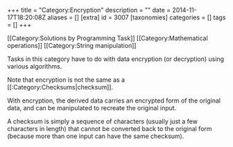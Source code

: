 +++
title = "Category:Encryption"
description = ""
date = 2014-11-17T18:20:08Z
aliases = []
[extra]
id = 3007
[taxonomies]
categories = []
tags = []
+++

[[Category:Solutions by Programming Task]]
[[Category:Mathematical operations]] [[Category:String manipulation]]

Tasks in this category have to do with data encryption (or decryption) using various algorithms.

Note that encryption is not the same as a [[:Category:Checksums|checksum]]. 

With encryption, the derived data carries an encrypted form of the original data, and can be manipulated to recreate the original input. 

A checksum is simply a sequence of characters 
(usually just a few characters in length) 
that cannot be converted back to the original form 
(because more than one input can have the same checksum).
